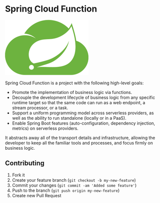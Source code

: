 # Spring Cloud Function

![logo][logo]

Spring Cloud Function is a project with the following high-level goals:
- Promote the implementation of business logic via functions.
- Decouple the development lifecycle of business logic from any specific runtime target so that the same code can run as a web endpoint, a stream processor, or a task.
- Support a uniform programming model across serverless providers, as well as the ability to run standalone (locally or in a PaaS).
- Enable Spring Boot features (auto-configuration, dependency injection, metrics) on serverless providers.

It abstracts away all of the transport details and infrastructure, allowing the developer to keep all the familiar tools and processes, and focus firmly on business logic.


## Contributing

1. Fork it
2. Create your feature branch (`git checkout -b my-new-feature`)
3. Commit your changes (`git commit -am 'Added some feature'`)
4. Push to the branch (`git push origin my-new-feature`)
5. Create new Pull Request

[logo]: https://github.com/tacsio/spring-playground/blob/main/.github/spring-function.png?raw=true
